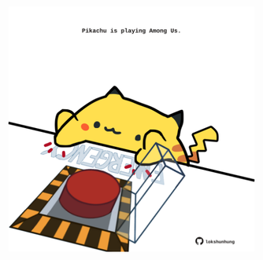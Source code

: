 <!-- built at 13/05/2021, 05:14:02 UTC -->
<p align="center">
  <img width="500" height="500" src="./ReadmeImage.svg">
</p>
